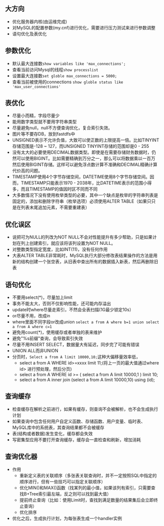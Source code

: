 ## 大方向
- 优化服务器内核(由运维完成)
- 对MySQL的配置参数(my.cnf)进行优化，需要进行压力测试来进行参数调整
- 语句优化及表优化

## 参数优化
- 默认最大连接数`show variables like 'max_connections';`
- 查看当前访问Mysql的线程`show processlist`
- 设置最大连接数`set globle max_connections = 5000;`
- 查看当前被使用的connections `show globle status like 'max_user_connections'`

## 表优化
- 尽量小而精，字段尽量少
- 能用数字类型就不要用字符串类型
- 尽量避免null，null不方便查询优化，复合索引失效。
- 图片等不要存DB，放到fastdfs中
- UNSIGNED表示不允许负值，大致可以使正数的上限提高一倍。比如TINYINT存储范围是-128 ~ 127，而UNSIGNED TINYINT存储的范围却是0 - 255
- 没有太大的必要使用DECIMAL数据类型。即使是在需要存储财务数据时，仍然可以使用BIGINT。比如需要精确到万分之一，那么可以将数据乘以一百万然后使用BIGINT存储。这样可以避免浮点数计算不准确和DECIMAL精确计算代价高的问题。
- TIMESTAMP使用4个字节存储空间，DATETIME使用8个字节存储空间。因而，TIMESTAMP只能表示1970 - 2038年，比DATETIME表示的范围小得多，而且TIMESTAMP的值因时区不同而不同
- 大多数情况下没有使用枚举类型的必要，其中一个缺点是枚举的字符串列表是固定的，添加和删除字符串（枚举选项）必须使用ALTER TABLE（如果只只是在列表末尾追加元素，不需要重建表）

## 优化误区
- 说把可为NULL的列改为NOT NULL不会对性能提升有多少帮助，只是如果计划在列上创建索引，就应该将该列设置为NOT NULL。
- 对整数类型指定宽度，比如INT(11)，没有任何作用
- 大表ALTER TABLE非常耗时，MySQL执行大部分修改表结果操作的方法是用新的结构创建一个张空表，从旧表中查出所有的数据插入新表，然后再删除旧表

## 语句优化
- 不要用select(*)，尽量加上limit
- 事务不能太大，否则不仅影响性能，还可能内存溢出
- update时where尽量走索引，不然会全表扫描(1G最少锁定10s）
- or尽量不用，改成in
- where里面不同字段or改成union `select a from A where b=1 union select a from A where c=1`
- 避免用count(*)，使用缓存或者单独的表来维护
- 避免"%s前缀"查询，会导致索引失效
- 尽量不用INSERT SELECT，数据量大有延迟，同步完了可能有错误
- UNION ALL而非UNION
- 分页时，`Select a from A limit 10000,10;`这种大偏移量效率低，
  - select a from A WHERE id\>=xxxx limit 11;(将上一页的最大值通过where id\> 进行预处理，然后分页)
  - select a from A WHERE id \>= ( select a from A limit 10000,1 ) limit 10;
  - select a from A inner join (select a from A limit 10000,10) using (id);


## 查询缓存
- 检查缓存在解析之前进行，如果有缓存，则查询不会被解析，也不会生成执行计划
- 如果查询中包含任何用户自定义函数、存储函数、用户变量、临时表、MySQL库中的系统表，其查询结果都不会被缓存
- 表(结构或者数据)发生变化，缓存都会失效
- 写密集型应用不要打开查询缓存，缓存会一直检查和刷新，增加消耗

## 查询优化器
- 作用
  - 重新定义表的关联顺序（多张表关联查询时，并不一定按照SQL中指定的顺序进行，但有一些技巧可以指定关联顺序）
  - 优化MIN()和MAX()函数（找某列的最小值，如果该列有索引，只需要查找B+Tree索引最左端，反之则可以找到最大值）
  - 提前终止查询（比如：使用Limit时，查找到满足数量的结果集后会立即终止查询）
  - 优化排序
- 优化之后，生成执行计划，为每张表生成一个handler实例
